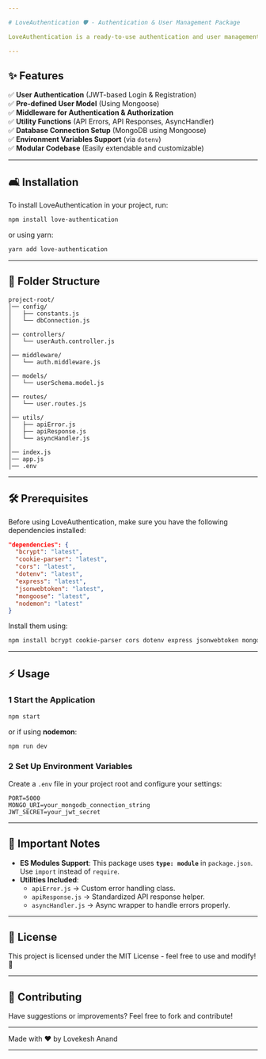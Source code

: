 ```yaml
---

# LoveAuthentication 🛡️ - Authentication & User Management Package

LoveAuthentication is a ready-to-use authentication and user management system built with **Node.js, Express, and Mongoose**. It comes with essential authentication features, structured routes, and utility functions to speed up your backend development. 🚀

---
```


## ✨ Features

✅ **User Authentication** (JWT-based Login & Registration)  
✅ **Pre-defined User Model** (Using Mongoose)  
✅ **Middleware for Authentication & Authorization**  
✅ **Utility Functions** (API Errors, API Responses, AsyncHandler)  
✅ **Database Connection Setup** (MongoDB using Mongoose)  
✅ **Environment Variables Support** (via `dotenv`)  
✅ **Modular Codebase** (Easily extendable and customizable)  

---

## 🛋️ Installation

To install LoveAuthentication in your project, run:

```sh
npm install love-authentication
```

or using yarn:

```sh
yarn add love-authentication
```

---

## 💂 Folder Structure

```
project-root/
│── config/
│   ├── constants.js
│   └── dbConnection.js
│
│── controllers/
│   └── userAuth.controller.js
│
│── middleware/
│   └── auth.middleware.js
│
│── models/
│   └── userSchema.model.js
│
│── routes/
│   └── user.routes.js
│
│── utils/
│   ├── apiError.js
│   ├── apiResponse.js
│   └── asyncHandler.js
│
│── index.js
│── app.js
│── .env
```

---

## 🛠️ Prerequisites

Before using LoveAuthentication, make sure you have the following dependencies installed:

```json
"dependencies": {
  "bcrypt": "latest",
  "cookie-parser": "latest",
  "cors": "latest",
  "dotenv": "latest",
  "express": "latest",
  "jsonwebtoken": "latest",
  "mongoose": "latest",
  "nodemon": "latest"
}
```

Install them using:

```sh
npm install bcrypt cookie-parser cors dotenv express jsonwebtoken mongoose nodemon
```

---

## ⚡ Usage

### 1 Start the Application

```sh
npm start
```

or if using **nodemon**:

```sh
npm run dev
```

### 2 Set Up Environment Variables

Create a `.env` file in your project root and configure your settings:

```
PORT=5000
MONGO_URI=your_mongodb_connection_string
JWT_SECRET=your_jwt_secret
```

---

## 📌 Important Notes

- **ES Modules Support**: This package uses **`type: module`** in `package.json`. Use `import` instead of `require`.
- **Utilities Included**:
  - `apiError.js` → Custom error handling class.
  - `apiResponse.js` → Standardized API response helper.
  - `asyncHandler.js` → Async wrapper to handle errors properly.

---

## 📝 License

This project is licensed under the MIT License - feel free to use and modify! 📝

---

## 🚀 Contributing

Have suggestions or improvements? Feel free to fork and contribute!

---

Made with ❤️ by Lovekesh Anand

---
